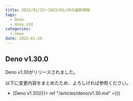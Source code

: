 ```yaml
---
title: 2022/01/23〜2023/01/29の最新情報
tags:
  - Deno
  - deno_std
categories:
  - news
date: 2023-01-29
---
```


## Deno v1.30.0

Deno v1.30がリリースされました。

以下に変更内容をまとめたため、よろしければ参照ください。

- [Deno v1.30]({{< ref "/articles/deno/v1.30.md" >}})

